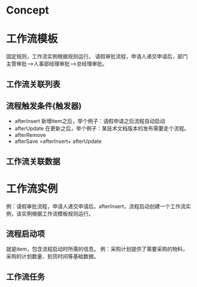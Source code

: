 Concept
========

工作流模板
===========
固定规则，工作流实例根据规则运行。
请假审批流程，申请人递交申请后，部门主管审批-->人事部经理审批-->总经理审批。

工作流关联列表
---------------

流程触发条件(触发器)
-----------
* afterInsert 新增item之后，举个例子：请假申请之后流程自动启动
* afterUpdate 在更新之后，举个例子：某技术文档版本的发布需要走个流程。
* afterRemove 
* afterSave =afterInsert+ afterUpdate


工作流关联数据
---------------

工作流实例
================
例：请假审批流程，申请人递交申请后，afterInsert，流程启动创建一个工作流实例，该实例根据工作流模板规则运行。

流程启动项
-----------
就是item，包含流程启动时所需的信息。
例：采购计划提供了需要采购的物料，采购的计划数量、到货时间等基础数据。

工作流任务
-------------
